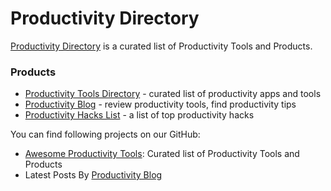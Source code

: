 # Productivity Directory

[Productivity Directory](https://productivity.directory) is a curated list of Productivity Tools and Products.

### Products

- [Productivity Tools Directory](https://productivity.directory) - curated list of productivity apps and tools
- [Productivity Blog](https://blog.productivity.directory) - review productivity tools, find productivity tips
- [Productivity Hacks List](https://productivity.directory/notes/hacks) - a list of top productivity hacks

You can find following projects on our GitHub:

- [Awesome Productivity Tools](https://github.com/ProductivityDirectory/awesome-productivity-tools): Curated list of Productivity Tools and Products
- Latest Posts By [Productivity Blog](https://blog.productivity.directory)

